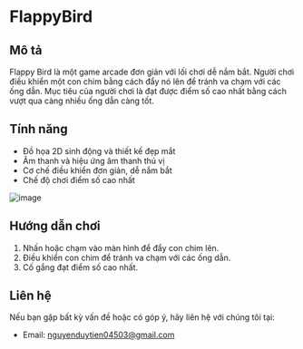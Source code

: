 # FlappyBird
## Mô tả
Flappy Bird là một game arcade đơn giản với lối chơi dễ nắm bắt. Người chơi điều khiển một con chim bằng cách đẩy nó lên để tránh va chạm với các ống dẫn. Mục tiêu của người chơi là đạt được điểm số cao nhất bằng cách vượt qua càng nhiều ống dẫn càng tốt.

## Tính năng
- Đồ họa 2D sinh động và thiết kế đẹp mắt
- Âm thanh và hiệu ứng âm thanh thú vị
- Cơ chế điều khiển đơn giản, dễ nắm bắt
- Chế độ chơi điểm số cao nhất

![image](https://github.com/user-attachments/assets/85365e43-4ed3-436e-9b19-167a67dd2c80)

## Hướng dẫn chơi
1. Nhấn hoặc chạm vào màn hình để đẩy con chim lên.
2. Điều khiển con chim để tránh va chạm với các ống dẫn.
3. Cố gắng đạt điểm số cao nhất.

## Liên hệ
Nếu bạn gặp bất kỳ vấn đề hoặc có góp ý, hãy liên hệ với chúng tôi tại:
- Email: nguyenduytien04503@gmail.com
